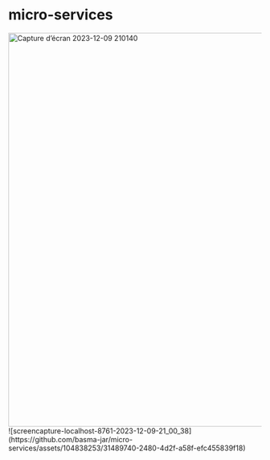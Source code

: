 # micro-services
<img width="782" alt="Capture d’écran 2023-12-09 210140" src="https://github.com/basma-jar/micro-services/assets/104838253/632e0bf4-2a26-4046-b24f-c74e1cab6e4a">
![screencapture-localhost-8761-2023-12-09-21_00_38](https://github.com/basma-jar/micro-services/assets/104838253/31489740-2480-4d2f-a58f-efc455839f18)
